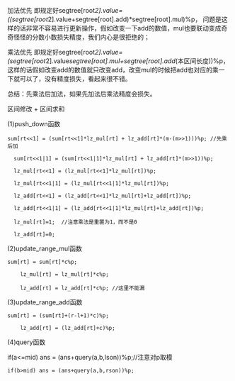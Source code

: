 加法优先
即规定好segtree[root*2].value=((segtree[root*2].value+segtree[root].add)*segtree[root].mul)%p，
问题是这样的话非常不容易进行更新操作，假如改变一下add的数值，mul也要联动变成奇奇怪怪的分数小数损失精度，我们内心是很拒绝的；

乘法优先
即规定好segtree[root*2].value=(segtree[root*2].value*segtree[root].mul+segtree[root].add*(本区间长度))%p，
这样的话假如改变add的数值就只改变add，改变mul的时候把add也对应的乘一下就可以了，没有精度损失，看起来很不错。

总结：先乘法后加法，如果先加法后乘法精度会损失。

区间修改 + 区间求和

(1)push_down函数

    sum[rt<<1] = (sum[rt<<1]*lz_mul[rt] + lz_add[rt]*(m-(m>>1)))%p; //先乘后加
    
	  sum[rt<<1|1] = (sum[rt<<1|1]*lz_mul[rt] + lz_add[rt]*(m>>1))%p;
	  
	  lz_mul[rt<<1] = (lz_mul[rt<<1]*lz_mul[rt])%p;
	  
	  lz_mul[rt<<1|1] = (lz_mul[rt<<1|1]*lz_mul[rt])%p;
	  
	  lz_add[rt<<1] = (lz_add[rt<<1]*lz_mul[rt]+lz_add[rt])%p;
	  
  	  lz_add[rt<<1|1] = (lz_add[rt<<1|1]*lz_mul[rt]+lz_add[rt])%p;
	
	  lz_mul[rt]=1;  //注意乘法是重置为1，而不是0
	  
  	  lz_add[rt]=0;
	  
(2)update_range_mul函数

    sum[rt] = sum[rt]*c%p;
    
		lz_mul[rt] = lz_mul[rt]*c%p;
		
		lz_add[rt] = lz_add[rt]*c%p; //这里不能漏
		
(3)update_range_add函数

    sum[rt] = (sum[rt]+(r-l+1)*c)%p;
    
		lz_add[rt] = (lz_add[rt]+c)%p;
		
(4)query函数

  if(a<=mid) ans = (ans+query(a,b,lson))%p;//注意对p取模
  
	if(b>mid) ans = (ans+query(a,b,rson))%p;
